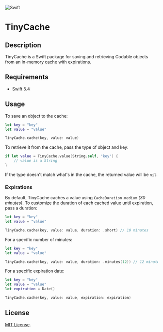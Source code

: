 ![Swift](https://img.shields.io/badge/Swift-5.4-orange.svg)

# TinyCache

## Description

TinyCache is a Swift package for saving and retrieving Codable objects from an in-memory cache with expirations.

## Requirements

- Swift 5.4

## Usage

To save an object to the cache:

```swift
let key = "key"
let value = "value"

TinyCache.cache(key, value: value)
```

To retrieve it from the cache, pass the type of object and key:

```swift
if let value = TinyCache.value(String.self, "key") {
    // value is a String
}
```

If the type doesn't match what's in the cache, the returned value will be `nil`.

### Expirations

By default, TinyCache caches a value using `CacheDuration.medium` _(30 minutes)_. To customize the duration of each cached value until expiration, pass a duration:

```swift
let key = "key"
let value = "value"

TinyCache.cache(key, value: value, duration: .short) // 10 minutes
```

For a specific number of minutes:

```swift
let key = "key"
let value = "value"

TinyCache.cache(key, value: value, duration: .minutes(12)) // 12 minutes
```

For a specific expiration date:

```swift
let key = "key"
let value = "value"
let expiration = Date()

TinyCache.cache(key, value: value, expiration: expiration)
```

## License

[MIT License](http://opensource.org/licenses/MIT).
